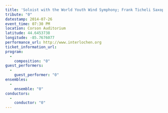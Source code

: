 ```yaml
---
title: 'Soloist with the World Youth Wind Symphony; Frank Ticheli Saxophone Concerto'
tribute: "0"
datestamp: 2014-07-26
event_time: 07:30 PM
location: Corson Auditorium
latitude: 44.6453738
longitude: -85.7676077
performance_url: http://www.interlochen.org
ticket_information_url: 
program: 
  -
    composition: "0"
guest_performers: 
  -
    guest_performer: "0"
ensembles: 
  -
    ensemble: "0"
conductors: 
  -
    conductor: "0"
---
```

